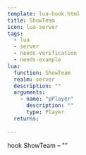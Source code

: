 ```yaml
---
template: lua-hook.html
title: ShowTeam
icon: lua-server
tags:
  - lua
  - server
  - needs-verification
  - needs-example
lua:
  function: ShowTeam
  realm: server
  description: ""
  arguments:
    - name: "pPlayer"
      description: ""
      type: Player
  returns:
    
---
```


<div class="lua__search__keywords">
hook ShowTeam &#x2013; ""
</div>
